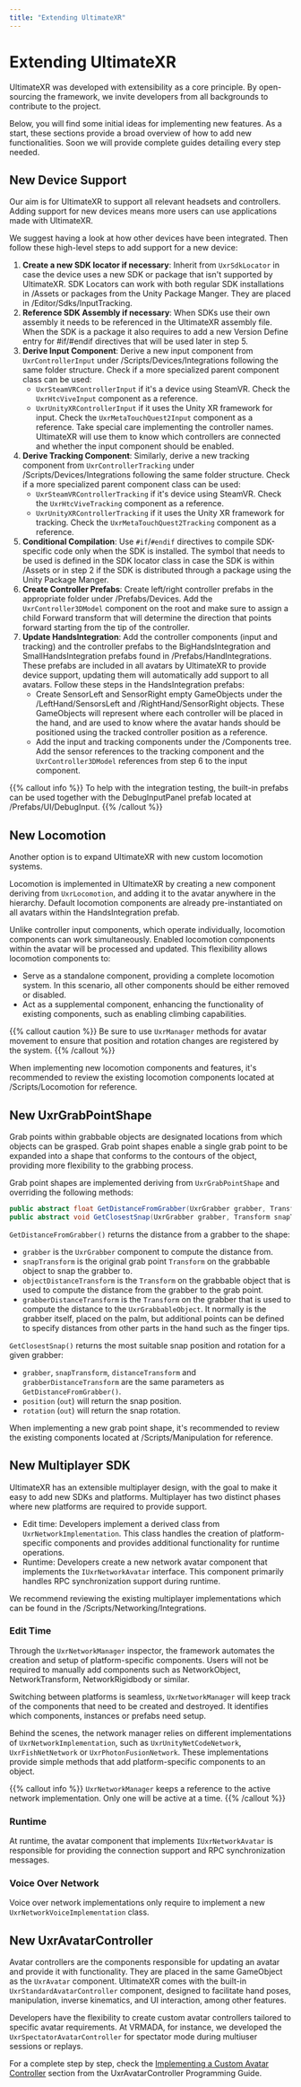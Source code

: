 ```yaml
---
title: "Extending UltimateXR"
---
```


# Extending UltimateXR

UltimateXR was developed with extensibility as a core principle. By open-sourcing the framework, we invite developers from all backgrounds to contribute to the project.

Below, you will find some initial ideas for implementing new features. As a start, these sections provide a broad overview of how to add new functionalities. Soon we will provide complete guides detailing every step needed.

## New Device Support

Our aim is for UltimateXR to support all relevant headsets and controllers. Adding support for new devices means more users can use applications made with UltimateXR.

We suggest having a look at how other devices have been integrated. Then follow these high-level steps to add support for a new device:

1. **Create a new SDK locator if necessary**: Inherit from `UxrSdkLocator` in case the device uses a new SDK or package that isn't supported by UltimateXR. SDK Locators can work with both regular SDK installations in /Assets or packages from the Unity Package Manger. They are placed in /Editor/Sdks/InputTracking.
2. **Reference SDK Assembly if necessary**: When SDKs use their own assembly it needs to be referenced in the UltimateXR assembly file. When the SDK is a package it also requires to add a new Version Define entry for #if/#endif directives that will be used later in step 5.
3. **Derive Input Component**: Derive a new input component from `UxrControllerInput` under /Scripts/Devices/Integrations following the same folder structure. Check if a more specialized parent component class can be used:
    - `UxrSteamVRControllerInput` if it's a device using SteamVR. Check the `UxrHtcViveInput` component as a reference.
    - `UxrUnityXRControllerInput` if it uses the Unity XR framework for input. Check the `UxrMetaTouchQuest2Input` component as a reference.
	Take special care implementing the controller names. UltimateXR will use them to know which controllers are connected and whether the input component should be enabled.
4. **Derive Tracking Component**: Similarly, derive a new tracking component from `UxrControllerTracking` under /Scripts/Devices/Integrations following the same folder structure. Check if a more specialized parent component class can be used:
    - `UxrSteamVRControllerTracking` if it's device using SteamVR. Check the `UxrHtcViveTracking` component as a reference.
    - `UxrUnityXRControllerTracking` if it uses the Unity XR framework for tracking. Check the `UxrMetaTouchQuest2Tracking` component as a reference.
5. **Conditional Compilation**: Use `#if`/`#endif` directives to compile SDK-specific code only when the SDK is installed. The symbol that needs to be used is defined in the SDK locator class in case the SDK is within /Assets or in step 2 if the SDK is distributed through a package using the Unity Package Manger.
6. **Create Controller Prefabs**: Create left/right controller prefabs in the appropriate folder under /Prefabs/Devices. Add the `UxrController3DModel` component on the root and make sure to assign a child Forward transform that will determine the direction that points forward starting from the tip of the controller.
7. **Update HandsIntegration**: Add the controller components (input and tracking) and the controller prefabs to the BigHandsIntegration and SmallHandsIntegration prefabs found in /Prefabs/HandIntegrations. These prefabs are included in all avatars by UltimateXR to provide device support, updating them will automatically add support to all avatars. Follow these steps in the HandsIntegration prefabs:
    - Create SensorLeft and SensorRight empty GameObjects under the /LeftHand/SensorsLeft and /RightHand/SensorRight objects. These GameObjects will represent where each controller will be placed in the hand, and are used to know where the avatar hands should be positioned using the tracked controller position as a reference.
    - Add the input and tracking components under the /Components tree. Add the sensor references to the tracking component and the `UxrController3DModel` references from step 6 to the input component.
	
{{% callout info %}}
To help with the integration testing, the built-in prefabs can be used together with the DebugInputPanel prefab located at /Prefabs/UI/DebugInput.
{{% /callout %}}
  
## New Locomotion

Another option is to expand UltimateXR with new custom locomotion systems.

Locomotion is implemented in UltimateXR by creating a new component deriving from `UxrLocomotion`, and adding it to the avatar anywhere in the hierarchy.
Default locomotion components are already pre-instantiated on all avatars within the HandsIntegration prefab.

Unlike controller input components, which operate individually, locomotion components can work simultaneously. Enabled locomotion components within the avatar will be processed and updated. This flexibility allows locomotion components to:
- Serve as a standalone component, providing a complete locomotion system. In this scenario, all other components should be either removed or disabled.
- Act as a supplemental component, enhancing the functionality of existing components, such as enabling climbing capabilities.

{{% callout caution %}}
Be sure to use `UxrManager` methods for avatar movement to ensure that position and rotation changes are registered by the system.
{{% /callout %}}

When implementing new locomotion components and features, it's recommended to review the existing locomotion components located at /Scripts/Locomotion for reference.

## New UxrGrabPointShape

Grab points within grabbable objects are designated locations from which objects can be grasped.
Grab point shapes enable a single grab point to be expanded into a shape that conforms to the contours of the object, providing more flexibility to the grabbing process.

Grab point shapes are implemented deriving from `UxrGrabPointShape` and overriding the following methods:

```c#
public abstract float GetDistanceFromGrabber(UxrGrabber grabber, Transform snapTransform, Transform objectDistanceTransform, Transform grabberDistanceTransform);
public abstract void GetClosestSnap(UxrGrabber grabber, Transform snapTransform, Transform distanceTransform, Transform grabberDistanceTransform, out Vector3 position, out Quaternion rotation);
```

`GetDistanceFromGrabber()` returns the distance from a grabber to the shape:
  - `grabber` is the `UxrGrabber` component to compute the distance from.
  - `snapTransform` is the original grab point `Transform` on the grabbable object to snap the grabber to.
  - `objectDistanceTransform` is the `Transform` on the grabbable object that is used to compute the distance from the grabber to the grab point.
  - `grabberDistanceTransform` is the `Transform` on the grabber that is used to compute the distance to the `UxrGrabbableObject`. It normally is the grabber itself, placed on the palm, but additional points can be defined to specify distances from other parts in the hand such as the finger tips.
  
`GetClosestSnap()` returns the most suitable snap position and rotation for a given grabber:
  - `grabber`, `snapTransform`, `distanceTransform` and `grabberDistanceTransform` are the same parameters as `GetDistanceFromGrabber()`.
  - `position` (`out`) will return the snap position.
  - `rotation` (`out`) will return the snap rotation.
  
When implementing a new grab point shape, it's recommended to review the existing components located at /Scripts/Manipulation for reference.

## New Multiplayer SDK

UltimateXR has an extensible multiplayer design, with the goal to make it easy to add new SDKs and platforms.
Multiplayer has two distinct phases where new platforms are required to provide support.
- Edit time: Developers implement a derived class from `UxrNetworkImplementation`. This class handles the creation of platform-specific components and provides additional functionality for runtime operations.
- Runtime: Developers create a new network avatar component that implements the `IUxrNetworkAvatar` interface. This component primarily handles RPC synchronization support during runtime.

We recommend reviewing the existing multiplayer implementations which can be found in the /Scripts/Networking/Integrations.

### Edit Time

Through the `UxrNetworkManager` inspector, the framework automates the creation and setup of platform-specific components. Users will not be required to manually add components such as NetworkObject, NetworkTransform, NetworkRigidbody or similar.

Switching between platforms is seamless, `UxrNetworkManager` will keep track of the components that need to be created and destroyed. It identifies which components, instances or prefabs need setup.

Behind the scenes, the network manager relies on different implementations of `UxrNetworkImplementation`, such as `UxrUnityNetCodeNetwork`, `UxrFishNetNetwork` or `UxrPhotonFusionNetwork`. These implementations provide simple methods that add platform-specific components to an object.

{{% callout info %}}
`UxrNetworkManager` keeps a reference to the active network implementation. Only one will be active at a time.
{{% /callout %}}

### Runtime

At runtime, the avatar component that implements `IUxrNetworkAvatar` is responsible for providing the connection support and RPC synchronization messages.

### Voice Over Network

Voice over network implementations only require to implement a new `UxrNetworkVoiceImplementation` class.

## New UxrAvatarController

Avatar controllers are the components responsible for updating an avatar and provide it with functionality. They are placed in the same GameObject as the `UxrAvatar` component.
UltimateXR comes with the built-in `UxrStandardAvatarController` component, designed to facilitate hand poses, manipulation, inverse kinematics, and UI interaction, among other features.

Developers have the flexibility to create custom avatar controllers tailored to specific avatar requirements. At VRMADA, for instance, we developed the `UxrSpectatorAvatarController` for spectator mode during multiuser sessions or replays.

For a complete step by step, check the [Implementing a Custom Avatar Controller](/docs/programming-guide/avatars/uxravatarcontroller#implementing-a-custom-avatar-controller) section from the UxrAvatarController Programming Guide.